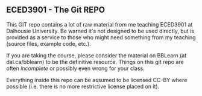 ECED3901 - The Git REPO
-------------------------------
This GIT repo contains a lot of raw material from me teaching ECED3901 at Dalhousie University.
Be warned it's not designed to be used directly, but is provided as a service to those who might
need something from my teaching (source files, example code, etc.).

If you are taking the course, please consider the material on BBLearn (at dal.ca/bblearn) to be the
definitive resource. Things on this git repo are often *incomplete* or possibly even wrong for your
class.

Everything inside this repo can be assumed to be licensed CC-BY where possible (i.e. there is no more
restrictive license placed on it).